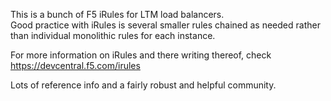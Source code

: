 This is a bunch of F5 iRules for LTM load balancers.  
Good practice with iRules is several smaller rules chained
as needed rather than individual monolithic rules for 
each instance.

For more information on iRules and there writing thereof,
check https://devcentral.f5.com/irules

Lots of reference info and a fairly robust and helpful 
community.
